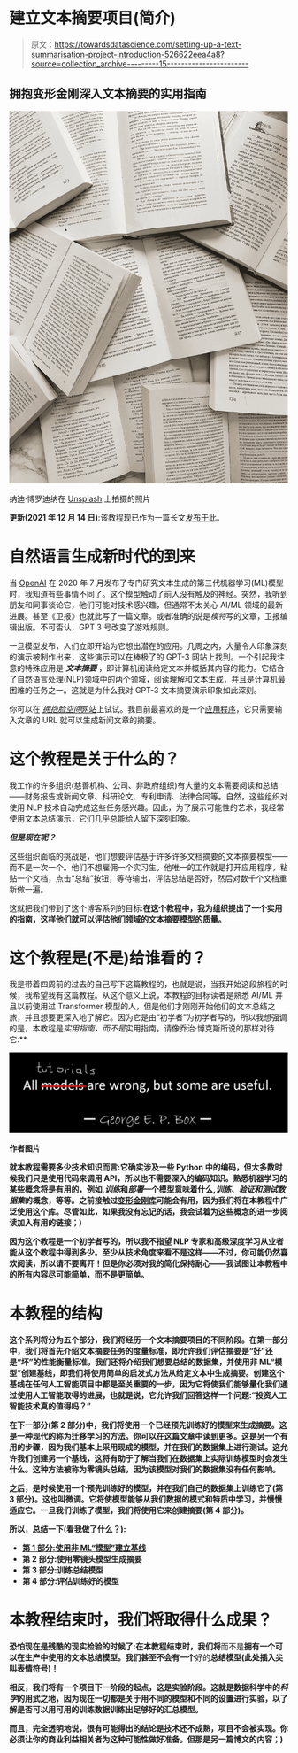 # 建立文本摘要项目(简介)

> 原文：<https://towardsdatascience.com/setting-up-a-text-summarisation-project-introduction-526622eea4a8?source=collection_archive---------15----------------------->

## 拥抱变形金刚深入文本摘要的实用指南

![](img/7a05c661c12963dc75dccce9b7534cda.png)

纳迪·博罗迪纳在 [Unsplash](https://unsplash.com?utm_source=medium&utm_medium=referral) 上拍摄的照片

**更新(2021 年 12 月 14 日)**:该教程现已作为一篇长文[发布于此](https://heiko-hotz.medium.com/daae41a1aaa3)。

# 自然语言生成新时代的到来

当 [OpenAI](https://openai.com/) 在 2020 年 7 月发布了专门研究文本生成的第三代机器学习(ML)模型时，我知道有些事情不同了。这个模型触动了前人没有触及的神经。突然，我听到朋友和同事谈论它，他们可能对技术感兴趣，但通常不太关心 AI/ML 领域的最新进展。甚至《卫报》也就此写了一篇文章。或者准确的说是*模特*写的文章，卫报编辑出版。不可否认，GPT 3 号改变了游戏规则。

一旦模型发布，人们立即开始为它想出潜在的应用。几周之内，大量令人印象深刻的演示被制作出来，这些演示可以在棒极了的 GPT-3 网站上找到。一个引起我注意的特殊应用是 ***文本摘要*** ，即计算机阅读给定文本并概括其内容的能力。它结合了自然语言处理(NLP)领域中的两个领域，阅读理解和文本生成，并且是计算机最困难的任务之一。这就是为什么我对 GPT-3 文本摘要演示印象如此深刻。

你可以在 [*拥抱脸空间*网站](https://huggingface.co/spaces)上试试。我目前最喜欢的是一个[应用程序](https://huggingface.co/spaces/Alifarsi/news_summarizer)，它只需要输入文章的 URL 就可以生成新闻文章的摘要。

# 这个教程是关于什么的？

我工作的许多组织(慈善机构、公司、非政府组织)有大量的文本需要阅读和总结——财务报告或新闻文章、科研论文、专利申请、法律合同等。自然，这些组织对使用 NLP 技术自动完成这些任务感兴趣。因此，为了展示可能性的艺术，我经常使用文本总结演示，它们几乎总能给人留下深刻印象。

***但是现在呢？***

这些组织面临的挑战是，他们想要评估基于许多许多文档摘要的文本摘要模型——而不是一次一个。他们不想雇佣一个实习生，他唯一的工作就是打开应用程序，粘贴一个文档，点击“总结”按钮，等待输出，评估总结是否好，然后对数千个文档重新做一遍。

这就把我们带到了这个博客系列的目标:**在这个教程中，我为组织提出了一个实用的指南，这样他们就可以评估他们领域的文本摘要模型的质量。**

# 这个教程是(不是)给谁看的？

我是带着四周前的过去的自己写下这篇教程的，也就是说，当我开始这段旅程的时候，我希望我有这篇教程。从这个意义上说，本教程的目标读者是熟悉 AI/ML 并且以前使用过 Transformer 模型的人，但是他们才刚刚开始他们的文本总结之旅，并且想要更深入地了解它。因为它是由“初学者”为初学者写的，所以我想强调的是，本教程是*实用指南，而不是*实用指南。请像乔治·博克斯所说的那样对待它:**

**![](img/241b782c09d075aaa52a6e8d34692343.png)**

**作者图片**

**就本教程需要多少技术知识而言:它确实涉及一些 Python 中的编码，但大多数时候我们只是使用代码来调用 API，所以也不需要深入的编码知识。熟悉机器学习的某些概念将是有用的，例如,*训练*和*部署*一个模型意味着什么,*训练、验证和测试数据集*的概念，等等。之前接触过[变形金刚库](https://huggingface.co/transformers/)可能会有用，因为我们将在本教程中广泛使用这个库。尽管如此，如果我没有忘记的话，我会试着为这些概念的进一步阅读加入有用的链接；)**

**因为这个教程是一个初学者写的，所以我不指望 NLP 专家和高级深度学习从业者能从这个教程中得到多少。至少从技术角度来看不是这样——不过，你可能仍然喜欢阅读，所以请不要离开！但是你必须对我的简化保持耐心——我试图让本教程中的所有内容尽可能简单，而不是更简单。**

# **本教程的结构**

**这个系列将分为五个部分，我们将经历一个文本摘要项目的不同阶段。在第一部分中，我们将首先介绍文本摘要任务的度量标准，即允许我们评估摘要是“好”还是“坏”的性能衡量标准。我们还将介绍我们想要总结的数据集，并使用非 ML“模型”创建基线，即我们将使用简单的启发式方法从给定文本中生成摘要。创建这个基线在任何人工智能项目中都是至关重要的一步，因为它将使我们能够量化我们通过使用人工智能取得的进展，也就是说，它允许我们回答这样一个问题:“投资人工智能技术真的值得吗？”**

**在下一部分(第 2 部分)中，我们将使用一个已经预先训练好的模型来生成摘要。这是一种现代的称为迁移学习的方法。你可以在这篇文章中读到更多。这是另一个有用的步骤，因为我们基本上采用现成的模型，并在我们的数据集上进行测试。这允许我们创建另一个基线，这将有助于了解当我们在数据集上实际训练模型时会发生什么。这种方法被称为零镜头总结，因为该模型对我们的数据集没有任何影响。**

**之后，是时候使用一个预先训练好的模型，并在我们自己的数据集上训练它了(第 3 部分)。这也叫微调。它将使模型能够从我们数据的模式和特质中学习，并慢慢适应它。一旦我们训练了模型，我们将使用它来创建摘要(第 4 部分)。**

**所以，总结一下(看我做了什么？):**

*   **[第 1 部分:使用非 ML“模型”建立基线](/setting-up-a-text-summarisation-project-part-1-45553f751e14)**
*   **第 2 部分:使用零镜头模型生成摘要**
*   **第 3 部分:训练总结模型**
*   **第 4 部分:评估训练好的模型**

# **本教程结束时，我们将取得什么成果？**

**恐怕现在是残酷的现实检验的时候了:在本教程结束时，我们将**而不是**拥有一个可以在生产中使用的文本总结模型。我们甚至不会有一个**好的**总结模型(此处插入尖叫表情符号)！**

**相反，我们将有一个项目下一阶段的起点，这是实验阶段。这就是数据科学中的*科学*的用武之地，因为现在一切都是关于用不同的模型和不同的设置进行实验，以了解是否可以用可用的训练数据训练出足够好的汇总模型。**

**而且，完全透明地说，很有可能得出的结论是技术还不成熟，项目不会被实现。你必须让你的商业利益相关者为这种可能性做好准备。但那是另一篇博文的内容；)**